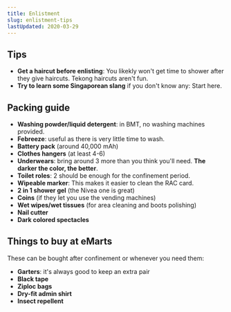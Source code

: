 ```yaml
---
title: Enlistment
slug: enlistment-tips
lastUpdated: 2020-03-29
---
```


## Tips
- **Get a haircut before enlisting**: You likekly won't get time to shower after they give haircuts. Tekong haircuts aren't fun.
- **Try to learn some Singaporean slang** if you don't know any: Start <nuxt-link to="/general/lingo">here</nuxt-link>.

## Packing guide
- **Washing powder/liquid detergent**: in BMT, no washing machines provided.
- **Febreeze**: useful as there is very little time to wash.
- **Battery pack** (around 40,000 mAh)
- **Clothes hangers** (at least 4-6)
- **Underwears**: bring around 3 more than you think you'll need. **The darker the color, the better**.
- **Toilet roles**: 2 should be enough for the confinement period.
- **Wipeable marker**: This makes it easier to clean the RAC card.
- **2 in 1 shower gel** (the Nivea one is great)
- **Coins** (if they let you use the vending machines)
- **Wet wipes/wet tissues** (for area cleaning and boots polishing)
- **Nail cutter**
- **Dark colored spectacles**

## Things to buy at eMarts

These can be bought after confinement or whenever you need them:

- **Garters**: it's always good to keep an extra pair
- **Black tape**
- **Ziploc bags**
- **Dry-fit admin shirt**
- **Insect repellent** 

